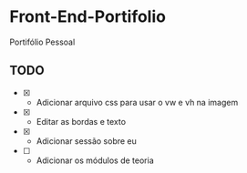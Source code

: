 # Front-End-Portifolio
Portifólio Pessoal

## TODO

- [x] - Adicionar arquivo css para usar o vw e vh na imagem
- [x] - Editar as bordas e texto
- [x] - Adicionar sessão sobre eu
- [ ] - Adicionar os módulos de teoria